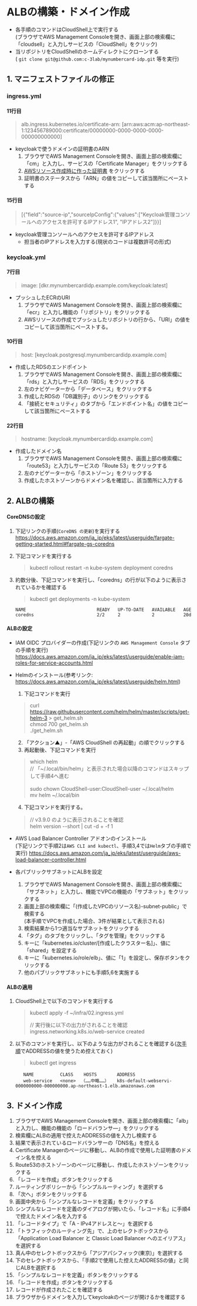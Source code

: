 # ALBの構築・ドメイン作成

* 各手順のコマンドはCloudShell上で実行する\
  (ブラウザでAWS Management Consoleを開き、画面上部の検索欄に「cloudsell」と入力しサービスの「CloudShell」をクリック)
* 当リポジトリをCloudShellのホームディレクトにクローンする\
  ( `git clone git@github.com:c-3lab/mynumbercard-idp.git` 等を実行)

## 1. マニフェストファイルの修正

### ingress.yml

#### 11行目

> alb.ingress.kubernetes.io/certificate-arn: [arn:aws:acm:ap-northeast-1:123456789000:certificate/00000000-0000-0000-0000-000000000000]

* keycloakで使うドメインの証明書のARN
    1. ブラウザでAWS Management Consoleを開き、画面上部の検索欄に「cm」と入力し、サービスの「Certificate Manager」をクリックする
    2. [AWSリソース作成時に作った証明書](../README.md/#証明書の発行) をクリックする
    3. 証明書のステータスから「ARN」の値をコピーして該当箇所にペーストする

#### 15行目

> [{"field":"source-ip","sourceIpConfig":{"values":["Keycloak管理コンソールへのアクセスを許可するIPアドレス1", "IPアドレス2"]}}]

* keycloak管理コンソールへのアクセスを許可するIPアドレス
  * 担当者のIPアドレスを入力する(現状のコードは複数許可の形式)

### keycloak.yml

#### 7行目

> image: [dkr.mynumbercardidp.example.com/keycloak:latest]

* プッシュしたECRのURI
    1. ブラウザでAWS Management Consoleを開き、画面上部の検索欄に「ecr」と入力し機能の「リポジトリ」をクリックする
    2. AWSリソースの作成でプッシュしたリポジトリの行から、「URI」の値をコピーして該当箇所にペーストする。

#### 10行目

> host: [keycloak.postgresql.mynumbercardidp.example.com]

* 作成したRDSのエンドポイント
    1. ブラウザでAWS Management Consoleを開き、画面上部の検索欄に「rds」と入力しサービスの「RDS」をクリックする
    2. 左のナビゲーターから「データベース」をクリックする
    3. 作成したRDSの「DB識別子」のリンクをクリックする
    4. 「接続とセキュリティ」のタブから「エンドポイント名」の値をコピーして該当箇所にペーストする

#### 22行目

> hostname: [keycloak.mynumbercardidp.example.com]

* 作成したドメイン名
    1. ブラウザでAWS Management Consoleを開き、画面上部の検索欄に「route53」と入力しサービスの「Route 53」をクリックする
    2. 左のナビゲーターから「ホストゾーン」をクリックする
    3. 作成したホストゾーンからドメイン名を確認し、該当箇所に入力する

## 2. ALBの構築

#### CoreDNSの設定

1. 下記リンクの手順(`CoreDNS の更新`)を実行する
   <https://docs.aws.amazon.com/ja_jp/eks/latest/userguide/fargate-getting-started.html#fargate-gs-coredns>
2. 下記コマンドを実行する
   > kubectl rollout restart -n kube-system deployment coredns
3. 約数分後、下記コマンドを実行し、「coredns」の行が以下のように表示されているかを確認する
   > kubectl get deployments -n kube-system

      ```
      NAME                           READY   UP-TO-DATE   AVAILABLE   AGE
      coredns                        2/2     2            2           20d
      ```

#### ALBの設定

* IAM OIDC プロバイダーの作成(下記リンクの `AWS Management Console` タブの手順を実行) \
  <https://docs.aws.amazon.com/ja_jp/eks/latest/userguide/enable-iam-roles-for-service-accounts.html>

* Helmのインストール(参考リンク: <https://docs.aws.amazon.com/ja_jp/eks/latest/userguide/helm.html>)
  1. 下記コマンドを実行

   > curl <https://raw.githubusercontent.com/helm/helm/master/scripts/get-helm-3> > get_helm.sh \
   > chmod 700 get_helm.sh \
   > ./get_helm.sh

  2. 「アクション▲」-「AWS CloudShell の再起動」の順でクリックする
  3. 再起動後、下記コマンドを実行

   > which helm \
   // 「~/.local/bin/helm」と表示された場合以降のコマンドはスキップして手順4へ進む \
   \
   sudo chown CloudShell-user:CloudShell-user ~/.local/helm \
   mv helm ~/.local/bin

  4. 下記コマンドを実行する。

   > // v3.9.0 のように表示されることを確認 \
    helm version --short | cut -d + -f 1

* AWS Load Balancer Controller アドオンのインストール \
  (下記リンクで手順2は`AWS CLI and kubectl`、手順3,4では`Helm`タブの手順で実行)
  <https://docs.aws.amazon.com/ja_jp/eks/latest/userguide/aws-load-balancer-controller.html>

* 各パブリックサブネットにALBを設定

  1. ブラウザでAWS Management Consoleを開き、画面上部の検索欄に「サブネット」と入力し、機能でVPCの機能の「サブネット」をクリックする
  2. 画面上部の検索欄に「(作成したVPCのリソース名)-subnet-public」で検索する \
    (本手順でVPCを作成した場合、3件が結果として表示される)
  3. 検索結果から1つ適当なサブネットをクリックする
  4. 「タグ」のタブをクリックし、「タグを管理」をクリックする
  5. キーに「kubernetes.io/cluster/[作成したクラスター名]」、値に「shared」を設定する
  6. キーに「kubernetes.io/role/elb」、値に「1」を設定し、保存ボタンをクリックする
  7. 他のパブリックサブネットにも手順5,6を実施する

#### ALBの適用

  1. CloudShell上で以下のコマンドを実行する
       > kubectl apply -f ~/infra/02.ingress.yml
       >
       > // 実行後に以下の出力がされることを確認 \
       > ingress.networking.k8s.io/web-service created
  2. 以下のコマンドを実行し、以下のような出力がされることを確認する([次手順](#3-ドメイン作成)でADDRESSの値を使うため控えておく)
       > kubectl get ingress

            NAME          CLASS    HOSTS　　　　 ADDRESS
            web-service   <none>  （……中略……）   k8s-default-webservi-0000000000-000000000.ap-northeast-1.elb.amazonaws.com

## 3. ドメイン作成

  1. ブラウザでAWS Management Consoleを開き、画面上部の検索欄に「alb」と入力し、機能の機能の「ロードバランサ―」をクリックする
  2. 検索欄にALBの適用で控えたADDRESSの値を入力し検索する
  3. 結果で表示されているロードバランサーの「DNS名」を控える
  4. Certificate Managerのページに移動し、ALBの作成で使用した証明書のドメイン名を控える
  5. Route53のホストゾーンのページに移動し、作成したホストゾーンをクリックする
  6. 「レコードを作成」ボタンをクリックする
  7. ルーティングポリシーから「シンプルルーティング」を選択する
  8. 「次へ」ボタンをクリックする
  9. 画面中央から「シンプルなレコードを定義」をクリックする
  10. シンプルなレコードを定義のダイアログが開いたら、「レコード名」に手順4で控えたドメイン名を入力する
  11. 「レコードタイプ」で「A - IPv4アドレスと～」を選択する
  12. 「トラフィックのルーティング先」で、上のセレクトボックスから「Application Load Balancer と Classic Load Balancer へのエイリアス」を選択する
  13. 真ん中のセレクトボックスから「アジアパシフィック(東京)」を選択する
  14. 下のセレクトボックスから、「手順2で使用した控えたADDRESSの値」と同じALBを選択する
  15. 「シンプルなレコードを定義」ボタンをクリックする
  16. 「レコードを作成」ボタンをクリックする
  17. レコードが作成されたことを確認する
  18. ブラウザからドメインを入力してkeycloakのページが開けるかを確認する
